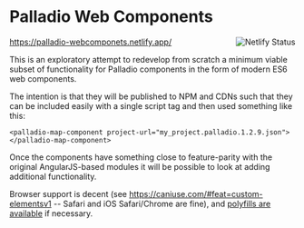 
# Palladio Web Components
<a href="https://app.netlify.com/sites/palladio-webcomponents/deploys"><img src="https://api.netlify.com/api/v1/badges/0867bc87-5b80-4f24-a7e6-23bb73776371/deploy-status" align="right" alt="Netlify Status"></a>
https://palladio-webcomponets.netlify.app/

This is an exploratory attempt to redevelop from scratch a minimum viable subset of functionality for Palladio components in the form of modern ES6 web components.

The intention is that they will be published to NPM and CDNs such that they can be included easily with a single script tag and then used something like this:
```
<palladio-map-component project-url="my_project.palladio.1.2.9.json"></palladio-map-component>
```
Once the components have something close to feature-parity with the original AngularJS-based modules it will be possible to look at adding additional functionality.

Browser support is decent (see https://caniuse.com/#feat=custom-elementsv1 -- Safari and iOS Safari/Chrome are fine), and [polyfills are available](https://www.webcomponents.org/polyfills) if necessary.
